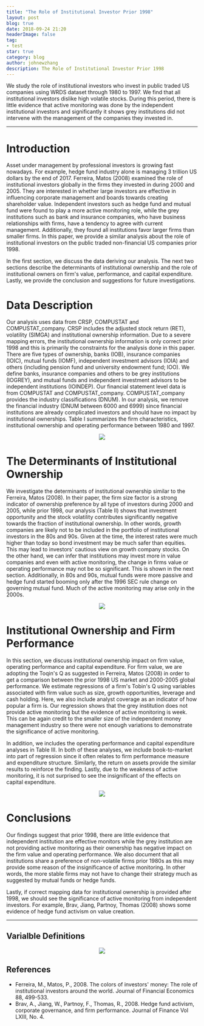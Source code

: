 ```yaml
---
title: "The Role of Institutional Investor Prior 1998"
layout: post
blog: true
date: 2018-09-24 21:20
headerImage: false
tag:
- test
star: true
category: blog
author: johnewzhang
description: The Role of Institutional Investor Prior 1998
---
```


We study the role of institutional investors who invest in public traded US companies using WRDS dataset through 1980 to 1997. We find that all institutional investors dislike high volatile stocks. During this period, there is little evidence that active monitoring was done by the independent institutional investors and significantly it shows grey institutions did not intervene with the management of the companies they invested in. 

---

# Introduction 

Asset under management by professional investors is growing fast nowadays. For example,  hedge fund industry alone is managing 3 trillion US dollars by the end of 2017.  Ferreira, Matos (2008) examined the role of institutional investors globally in the firms they invested in during 2000 and 2005. They are interested in whether large investors are effective in influencing corporate management and boards towards creating shareholder value. Independent investors such as hedge fund and mutual fund were found to play a more active monitoring role, while the grey institutions such as bank and insurance companies, who have business relationships with firms, have a tendency to agree with current management. Additionally, they found all institutions favor larger firms than smaller firms. In this paper, we provide a similar analysis about the role of institutional investors on the public traded non-financial US companies prior 1998. 

In the first section, we discuss the data deriving our analysis. The next two sections describe the determinants of institutional ownership and the role of institutional owners on firm's value, performance, and capital expenditure. Lastly, we provide the conclusion and suggestions for future investigations.

# Data Description

Our analysis uses data from CRSP, COMPUSTAT and COMPUSTAT_company. CRSP includes the adjusted stock return (RET), volatility (SIMGA) and institutional ownership information. Due to a severe mapping errors, the institutional ownership information is only correct prior 1998 and this is primarily the constraints for the analysis done in this paper. There are five types of ownership, banks (IOB), insurance companies (IOIC), mutual funds (IOMF), independent investment advisors (IOIA) and others (including pension fund and university endowment fund; IOO). We define banks, insurance companies and others to be grey institutions (IOGREY), and mutual funds and independent investment advisors to be independent institutions (IOINDEP). Our financial statement level data is from COMPUSTAT and COMPUSTAT_company. COMPUSTAT_company provides the industry classifications (DNUM). In our analysis, we remove the financial industry (DNUM between 6000 and 6999) since financial institutions are already complicated investors and should have no impact by institutional ownerships. Table I summarizes the firm characteristics, institutional ownership and operating performance between 1980 and 1997. 

<p align="center"> 
<img src="{{site.base_url}}/assets/images/role_of_institutional_investor_prior_1998/image1.png">
</p>

# The Determinants of Institutional Ownership

We investigate the determinants of institutional ownership similar to the Ferreira, Matos (2008). In their paper, the firm size factor is a strong indicator of ownership preference by all type of investors during 2000 and 2005, while prior 1998, our analysis (Table II) shows that investment opportunity and the stock volatility contributes significantly negative towards the fraction of institutional ownership. In other words, growth companies are likely not to be included in the portfolio of institutional investors in the 80s and 90s. Given at the time, the interest rates were much higher than today so bond investment may be much safer than equities. This may lead to investors' cautious view on growth company stocks. On the other hand, we can infer that institutions may invest more in value companies and even with active monitoring, the change in firms value or operating performance may not be so significant. This is shown in the next section. Additionally, in 80s and 90s, mutual funds were more passive and hedge fund started booming only after the 1996 SEC rule change on governing mutual fund. Much of the active monitoring may arise only in the 2000s. 

<p align="center"> 
<img src="{{site.base_url}}/assets/images/role_of_institutional_investor_prior_1998/image2.png">
</p>

# Institutional Ownership and Firm Performance

In this section, we discuss institutional ownership impact on firm value, operating performance and capital expenditure. For firm value, we are adopting the Toqin's Q as suggested in Ferreira, Matos (2008) in order to get a comparison between the prior 1998 US market and 2000-2005 global performance. We estimate regressions of a firm's Tobin's Q using variables associated with firm value such as size, growth opportunities, leverage and cash holding. Here, we also include analyst coverage as an indicator of how popular a firm is. Our regression shows that the grey institution does not provide active monitoring but the evidence of active monitoring is week. This can be again credit to the smaller size of the independent money management industry so there were not enough variations to demonstrate the significance of active monitoring. 

In addition, we includes the operating performance and capital expenditure analyses in Table III. In both of these analyses, we include book-to-market into part of regression since it often relates to firm performance measure and expenditure structure. Similarly, the return on assets provide the similar results to reinforce the finding. Lastly, due to the weakness of active monitoring, it is not surprised to see the insignificant of the effects on capital expenditure.  

<p align="center"> 
<img src="{{site.base_url}}/assets/images/role_of_institutional_investor_prior_1998/image3.png">
</p>

# Conclusions

Our findings suggest that prior 1998, there are little evidence that independent institution are effective monitors while the grey institution are not providing active monitoring as their ownership has negative impact on the firm value and operating performance. We also document that all institutions share a preference of non-volatile firms prior 1980s as this may provide some reason of the insignificance of active monitoring. In other words, the more stable firms may not have to change their strategy much as suggested by mutual funds or hedge funds. 

Lastly, if correct mapping data for institutional ownership is provided after 1998, we should see the significance of active monitoring from independent investors. For example, Brav, Jiang, Partnoy, Thomas (2008) shows some evidence of hedge fund activism on value creation. 

---

## Varialble Definitions

<p align="center"> 
<img src="{{site.base_url}}/assets/images/role_of_institutional_investor_prior_1998/image4.png">
</p>

## References

* Ferreira, M., Matos, P., 2008. The colors of investors' money: The role of institutional investors around the world. Journal of Financial Economics 88, 499-533.
* Brav, A., Jiang, W., Partnoy, F., Thomas, R., 2008. Hedge fund activism, corporate governance, and firm performance. Journal of Finance Vol LXIII, No. 4. 
